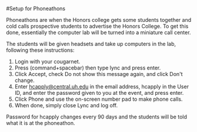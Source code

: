 #Setup for Phoneathons

Phoneathons are when the Honors college gets some students together and cold calls prospective students to advertise the Honors College. To get this done, essentially the computer lab will be turned into a miniature call center.

The students will be given headsets and take up computers in the lab, following these instructions:

1) Login with your cougarnet.2) Press (command+spacebar) then type lync and press enter.3) Click Accept, check Do not show this message again, and click Don't change.4) Enter hcapply@central.uh.edu in the email address, hcapply in the User ID, and enter the password given to you at the event, and press enter.5) Click Phone and use the on-screen number pad to make phone calls.6) When done, simply close Lync and log off.Password for hcapply changes every 90 days and the students will be told what it is at the phoneathon.